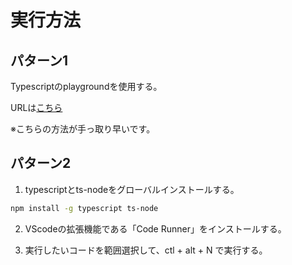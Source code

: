 # 実行方法

## パターン1

Typescriptのplaygroundを使用する。

URLは[こちら](https://www.typescriptlang.org/play)

※こちらの方法が手っ取り早いです。

## パターン2

1. typescriptとts-nodeをグローバルインストールする。

```bash
npm install -g typescript ts-node
```
2. VScodeの拡張機能である「Code Runner」をインストールする。

3. 実行したいコードを範囲選択して、ctl + alt + N で実行する。